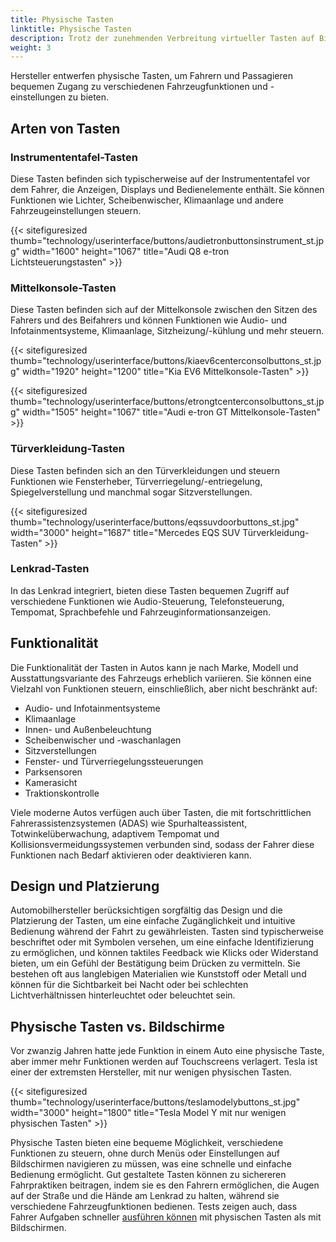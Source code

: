 ```yaml
---
title: Physische Tasten
linktitle: Physische Tasten
description: Trotz der zunehmenden Verbreitung virtueller Tasten auf Bildschirmen verfügen die meisten Elektrofahrzeuge (EVs) immer noch über physische Tasten für wesentliche Funktionen.
weight: 3
---
```

<!-- markdownlint-disable MD033 -->

Hersteller entwerfen physische Tasten, um Fahrern und Passagieren bequemen Zugang zu verschiedenen Fahrzeugfunktionen und -einstellungen zu bieten.

## Arten von Tasten

### Instrumententafel-Tasten

Diese Tasten befinden sich typischerweise auf der Instrumententafel vor dem Fahrer, die Anzeigen, Displays und Bedienelemente enthält. Sie können Funktionen wie Lichter, Scheibenwischer, Klimaanlage und andere Fahrzeugeinstellungen steuern.

{{< sitefiguresized thumb="technology/userinterface/buttons/audietronbuttonsinstrument_st.jpg" width="1600" height="1067" title="Audi Q8 e-tron Lichtsteuerungstasten" >}}

### Mittelkonsole-Tasten

Diese Tasten befinden sich auf der Mittelkonsole zwischen den Sitzen des Fahrers und des Beifahrers und können Funktionen wie Audio- und Infotainmentsysteme, Klimaanlage, Sitzheizung/-kühlung und mehr steuern.

{{< sitefiguresized thumb="technology/userinterface/buttons/kiaev6centerconsolbuttons_st.jpg" width="1920" height="1200" title="Kia EV6 Mittelkonsole-Tasten" >}}

{{< sitefiguresized thumb="technology/userinterface/buttons/etrongtcenterconsolbuttons_st.jpg" width="1505" height="1067" title="Audi e-tron GT Mittelkonsole-Tasten" >}}

### Türverkleidung-Tasten

Diese Tasten befinden sich an den Türverkleidungen und steuern Funktionen wie Fensterheber, Türverriegelung/-entriegelung, Spiegelverstellung und manchmal sogar Sitzverstellungen.

{{< sitefiguresized thumb="technology/userinterface/buttons/eqssuvdoorbuttons_st.jpg" width="3000" height="1687" title="Mercedes EQS SUV Türverkleidung-Tasten" >}}

### Lenkrad-Tasten

In das Lenkrad integriert, bieten diese Tasten bequemen Zugriff auf verschiedene Funktionen wie Audio-Steuerung, Telefonsteuerung, Tempomat, Sprachbefehle und Fahrzeuginformationsanzeigen.

## Funktionalität

Die Funktionalität der Tasten in Autos kann je nach Marke, Modell und Ausstattungsvariante des Fahrzeugs erheblich variieren. Sie können eine Vielzahl von Funktionen steuern, einschließlich, aber nicht beschränkt auf:

- Audio- und Infotainmentsysteme
- Klimaanlage
- Innen- und Außenbeleuchtung
- Scheibenwischer und -waschanlagen
- Sitzverstellungen
- Fenster- und Türverriegelungssteuerungen
- Parksensoren
- Kamerasicht
- Traktionskontrolle

Viele moderne Autos verfügen auch über Tasten, die mit fortschrittlichen Fahrerassistenzsystemen (ADAS) wie Spurhalteassistent, Totwinkelüberwachung, adaptivem Tempomat und Kollisionsvermeidungssystemen verbunden sind, sodass der Fahrer diese Funktionen nach Bedarf aktivieren oder deaktivieren kann.

## Design und Platzierung

Automobilhersteller berücksichtigen sorgfältig das Design und die Platzierung der Tasten, um eine einfache Zugänglichkeit und intuitive Bedienung während der Fahrt zu gewährleisten. Tasten sind typischerweise beschriftet oder mit Symbolen versehen, um eine einfache Identifizierung zu ermöglichen, und können taktiles Feedback wie Klicks oder Widerstand bieten, um ein Gefühl der Bestätigung beim Drücken zu vermitteln. Sie bestehen oft aus langlebigen Materialien wie Kunststoff oder Metall und können für die Sichtbarkeit bei Nacht oder bei schlechten Lichtverhältnissen hinterleuchtet oder beleuchtet sein.

## Physische Tasten vs. Bildschirme

Vor zwanzig Jahren hatte jede Funktion in einem Auto eine physische Taste, aber immer mehr Funktionen werden auf Touchscreens verlagert. Tesla ist einer der extremsten Hersteller, mit nur wenigen physischen Tasten.

{{< sitefiguresized thumb="technology/userinterface/buttons/teslamodelybuttons_st.jpg" width="3000" height="1800" title="Tesla Model Y mit nur wenigen physischen Tasten" >}}

Physische Tasten bieten eine bequeme Möglichkeit, verschiedene Funktionen zu steuern, ohne durch Menüs oder Einstellungen auf Bildschirmen navigieren zu müssen, was eine schnelle und einfache Bedienung ermöglicht. Gut gestaltete Tasten können zu sichereren Fahrpraktiken beitragen, indem sie es den Fahrern ermöglichen, die Augen auf der Straße und die Hände am Lenkrad zu halten, während sie verschiedene Fahrzeugfunktionen bedienen. Tests zeigen auch, dass Fahrer Aufgaben schneller [ausführen können](https://www.vibilagare.se/english/physical-buttons-outperform-touchscreens-new-cars-test-finds) mit physischen Tasten als mit Bildschirmen.
